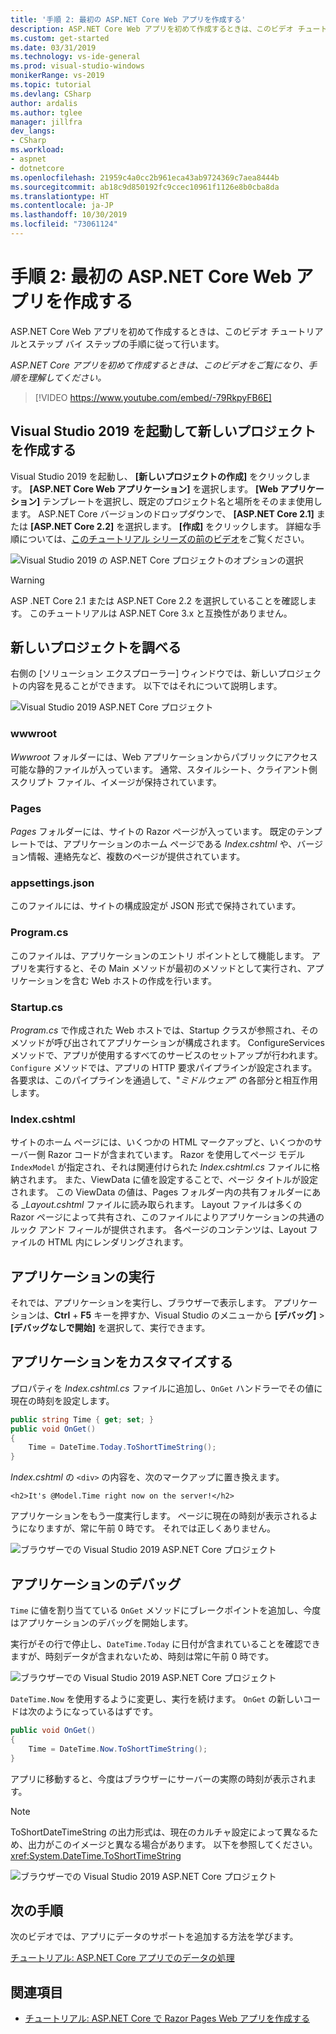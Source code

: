 ```yaml
---
title: '手順 2: 最初の ASP.NET Core Web アプリを作成する'
description: ASP.NET Core Web アプリを初めて作成するときは、このビデオ チュートリアルとステップ バイ ステップの手順に従って行います。
ms.custom: get-started
ms.date: 03/31/2019
ms.technology: vs-ide-general
ms.prod: visual-studio-windows
monikerRange: vs-2019
ms.topic: tutorial
ms.devlang: CSharp
author: ardalis
ms.author: tglee
manager: jillfra
dev_langs:
- CSharp
ms.workload:
- aspnet
- dotnetcore
ms.openlocfilehash: 21959c4a0cc2b961eca43ab9724369c7aea8444b
ms.sourcegitcommit: ab18c9d850192fc9ccec10961f1126e8b0cba8da
ms.translationtype: HT
ms.contentlocale: ja-JP
ms.lasthandoff: 10/30/2019
ms.locfileid: "73061124"
---
```

# <a name="step-2-create-your-first-aspnet-core-web-app"></a>手順 2: 最初の ASP.NET Core Web アプリを作成する

ASP.NET Core Web アプリを初めて作成するときは、このビデオ チュートリアルとステップ バイ ステップの手順に従って行います。

_ASP.NET Core アプリを初めて作成するときは、このビデオをご覧になり、手順を理解してください。_

> [!VIDEO https://www.youtube.com/embed/-79RkpyFB6E]

## <a name="start-visual-studio-2019-and-create-a-new-project"></a>Visual Studio 2019 を起動して新しいプロジェクトを作成する

Visual Studio 2019 を起動し、 **[新しいプロジェクトの作成]** をクリックします。 **[ASP.NET Core Web アプリケーション]** を選択します。 **[Web アプリケーション]** テンプレートを選択し、既定のプロジェクト名と場所をそのまま使用します。 ASP.NET Core バージョンのドロップダウンで、 **[ASP.NET Core 2.1]** または **[ASP.NET Core 2.2]** を選択します。 **[作成]** をクリックします。 詳細な手順については、[このチュートリアル シリーズの前のビデオ](tutorial-aspnet-core-ef-step-01.md)をご覧ください。

![Visual Studio 2019 の ASP.NET Core プロジェクトのオプションの選択](media/vs-2019/vs2019-choose-aspnetcore-project.png)

> [!WARNING]
> ASP .NET Core 2.1 または ASP.NET Core 2.2 を選択していることを確認します。 このチュートリアルは ASP.NET Core 3.x と互換性がありません。

## <a name="explore-the-new-project"></a>新しいプロジェクトを調べる

右側の [ソリューション エクスプローラー] ウィンドウでは、新しいプロジェクトの内容を見ることができます。 以下ではそれについて説明します。

![Visual Studio 2019 ASP.NET Core プロジェクト](media/vs-2019/vs2019-solution-explorer.png)

### <a name="wwwroot"></a>wwwroot

*Wwwroot* フォルダーには、Web アプリケーションからパブリックにアクセス可能な静的ファイルが入っています。 通常、スタイルシート、クライアント側スクリプト ファイル、イメージが保持されています。

### <a name="pages"></a>Pages

*Pages* フォルダーには、サイトの Razor ページが入っています。 既定のテンプレートでは、アプリケーションのホーム ページである *Index.cshtml* や、バージョン情報、連絡先など、複数のページが提供されています。

### <a name="appsettingsjson"></a>appsettings.json

このファイルには、サイトの構成設定が JSON 形式で保持されています。

### <a name="programcs"></a>Program.cs

このファイルは、アプリケーションのエントリ ポイントとして機能します。 アプリを実行すると、その Main メソッドが最初のメソッドとして実行され、アプリケーションを含む Web ホストの作成を行います。

### <a name="startupcs"></a>Startup.cs

*Program.cs* で作成された Web ホストでは、Startup クラスが参照され、そのメソッドが呼び出されてアプリケーションが構成されます。 ConfigureServices メソッドで、アプリが使用するすべてのサービスのセットアップが行われます。 `Configure` メソッドでは、アプリの HTTP 要求パイプラインが設定されます。 各要求は、このパイプラインを通過して、"*ミドルウェア*" の各部分と相互作用します。

### <a name="indexcshtml"></a>Index.cshtml

サイトのホーム ページには、いくつかの HTML マークアップと、いくつかのサーバー側 Razor コードが含まれています。 Razor を使用してページ モデル `IndexModel` が指定され、それは関連付けられた *Index.cshtml.cs* ファイルに格納されます。 また、ViewData に値を設定することで、ページ タイトルが設定されます。 この ViewData の値は、Pages フォルダー内の共有フォルダーにある *\_Layout.cshtml* ファイルに読み取られます。 Layout ファイルは多くの Razor ページによって共有され、このファイルによりアプリケーションの共通のルック アンド フィールが提供されます。 各ページのコンテンツは、Layout ファイルの HTML 内にレンダリングされます。

## <a name="run-the-application"></a>アプリケーションの実行

それでは、アプリケーションを実行し、ブラウザーで表示します。 アプリケーションは、**Ctrl** + **F5** キーを押すか、Visual Studio のメニューから **[デバッグ]**  >  **[デバッグなしで開始]** を選択して、実行できます。

## <a name="customize-the-application"></a>アプリケーションをカスタマイズする

プロパティを *Index.cshtml.cs* ファイルに追加し、`OnGet` ハンドラーでその値に現在の時刻を設定します。

```csharp
public string Time { get; set; }
public void OnGet()
{
    Time = DateTime.Today.ToShortTimeString();
}
```

*Index.cshtml* の `<div>` の内容を、次のマークアップに置き換えます。

```cshtml
<h2>It's @Model.Time right now on the server!</h2>
```

アプリケーションをもう一度実行します。 ページに現在の時刻が表示されるようになりますが、常に午前 0 時です。 それでは正しくありません。

![ブラウザーでの Visual Studio 2019 ASP.NET Core プロジェクト](media/vs-2019/vs2019-app-in-browser.png)

## <a name="debug-the-application"></a>アプリケーションのデバッグ

`Time` に値を割り当てている `OnGet` メソッドにブレークポイントを追加し、今度はアプリケーションのデバッグを開始します。

実行がその行で停止し、`DateTime.Today` に日付が含まれていることを確認できますが、時刻データが含まれないため、時刻は常に午前 0 時です。 

![ブラウザーでの Visual Studio 2019 ASP.NET Core プロジェクト](media/vs-2019/vs2019-breakpoint.png)

`DateTime.Now` を使用するように変更し、実行を続けます。 `OnGet` の新しいコードは次のようになっているはずです。

```csharp
public void OnGet()
{
    Time = DateTime.Now.ToShortTimeString();
}
```

アプリに移動すると、今度はブラウザーにサーバーの実際の時刻が表示されます。

> [!NOTE]
> ToShortDateTimeString の出力形式は、現在のカルチャ設定によって異なるため、出力がこのイメージと異なる場合があります。 以下を参照してください。<xref:System.DateTime.ToShortTimeString>

![ブラウザーでの Visual Studio 2019 ASP.NET Core プロジェクト](media/vs-2019/vs2019-app-fixed-in-browser.png)

## <a name="next-steps"></a>次の手順

次のビデオでは、アプリにデータのサポートを追加する方法を学びます。

[チュートリアル: ASP.NET Core アプリでのデータの処理](tutorial-aspnet-core-ef-step-03.md)

## <a name="see-also"></a>関連項目

- [チュートリアル: ASP.NET Core で Razor Pages Web アプリを作成する](/aspnet/core/tutorials/razor-pages/?view=aspnetcore-2.1)
